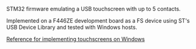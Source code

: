  STM32 firmware emulating a USB touchscreen with up to 5 contacts. 

 Implemented on a F446ZE development board as a FS device using ST's USB Device Library and tested with Windows hosts.

 [Reference for implementing touchscreens on Windows](https://learn.microsoft.com/en-us/windows-hardware/design/component-guidelines/touch-implementation-guide)
